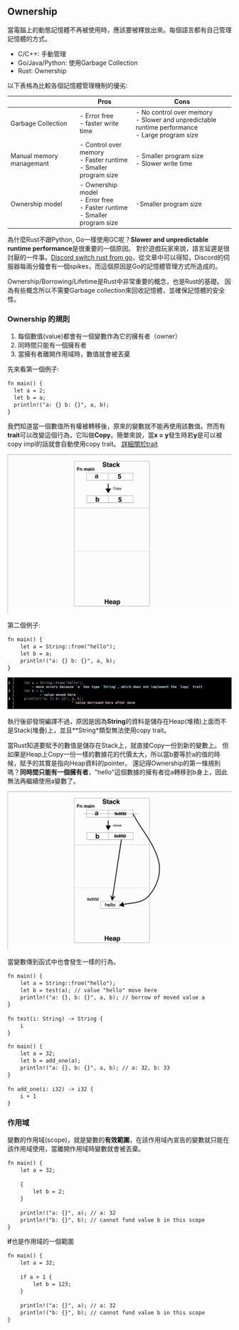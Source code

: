 ## Ownership

當電腦上的動態記憶體不再被使用時，應該要被釋放出來。每個語言都有自己管理記憶體的方式。
- C/C++: 手動管理
- Go/Java/Python: 使用Garbage Collection
- Rust: Ownership

以下表格為比較各個記憶體管理機制的優劣:

| | Pros | Cons |
| ----------- | ----------- | ------ |
| Garbage Collection | - Error free <br> - faster write time <br> | - No control over memory <br> - Slower and unpredictable runtime performance <br> - Large program size|
| Manual memory managemant| - Control over memory <br> - Faster runtime <br> - Smaller program size | - Smaller program size <br> - Slower write time|
| Ownership model | - Ownership model <br> - Error free <br> - Faster runtime <br> - Smaller program size | -Smaller program size |


為什麼Rust不跟Python, Go一樣使用GC呢？**Slower and unpredictable runtime performance**是很重要的一個原因。
對於遊戲玩家來說，語言延遲是很討厭的一件事。[Discord switch rust from go](https://discord.com/blog/why-discord-is-switching-from-go-to-rust)，從文章中可以得知，Discord的伺服器每兩分鐘會有一個spikes，而這個原因是Go的記憶體管理方式所造成的。

Ownership/Borrowing/Lifetime是Rust中非常重要的概念，也是Rust的基礎。
因為有些概念所以不需要Garbage collection來回收記憶體，並確保記憶體的安全性。

### Ownership 的規則
1. 每個數值(value)都會有一個變數作為它的擁有者（owner）
2. 同時間只能有一個擁有者
3. 當擁有者離開作用域時，數值就會被丟棄

先來看第一個例子:
```
fn main() {
  let a = 2;
  let b = a;
  println!("a: {} b: {}", a, b);
}
```
我們知道當一個數值所有權被轉移後，原來的變數就不能再使用該數值。然而有**trait**可以改變這個行為，它叫做**Copy**。簡單來說，當**x = y**發生時若**y**是可以被copy impl的話就會自動使用copy trait。
[詳細關於trait](https://doc.rust-lang.org/std/marker/trait.Copy.html)

![ownership-2](./images/ownership-2.jpeg)

第二個例子:
```
fn main() {
    let a = String::from("hello");
    let b = a;
    println!("a: {} b: {}", a, b);
}
```
![ownership-1](./images/ownership-1.png)

執行後卻發現編譯不過，原因是因為**String**的資料是儲存在Heap(堆積)上面而不是Stack(堆疊)上，並且**String*類型無法使用copy trait。

當Rust知道要賦予的數值是儲存在Stack上，就直接Copy一份到新的變數上。
但如果是Heap上Copy一份一樣的數據花的代價太大，所以當b要等於a的值的時候，賦予的其實是指向Heap資料的pointer。
還記得Ownership的第一條規則嗎？**同時間只能有一個擁有者**，"hello"這個數據的擁有者從a轉移到b身上，因此無法再繼續使用a變數了。

![ownership-3](./images/ownership-3.jpeg)


當變數傳到函式中也會發生一樣的行為。
```
fn main() {
    let a = String::from("hello");
    let b = test(a); // value "hello" move here
    println!("a: {}, b: {}", a, b); // borrow of moved value a
}

fn test(i: String) -> String {
    i
}
```

```
fn main() {
    let a = 32;
    let b = add_one(a);
    println!("a: {}, b: {}", a, b); // a: 32, b: 33
}

fn add_one(i: i32) -> i32 {
    i + 1
}
```

### 作用域
變數的作用域(scope)，就是變數的**有效範圍**，在該作用域內宣告的變數就只能在該作用域使用，當離開作用域時變數就會被丟棄。

```
fn main() {
    let a = 32;

    {
        let b = 2;
    }

    println!("a: {}", a); // a: 32
    println!("b: {}", b); // cannot fund value b in this scope
}
```

**if**也是作用域的一個範圍
```
fn main() {
    let a = 32;

    if a > 1 {
        let b = 123;       
    }

    println!("a: {}", a); // a: 32
    println!("b: {}", b); // cannot fund value b in this scope
}
```
